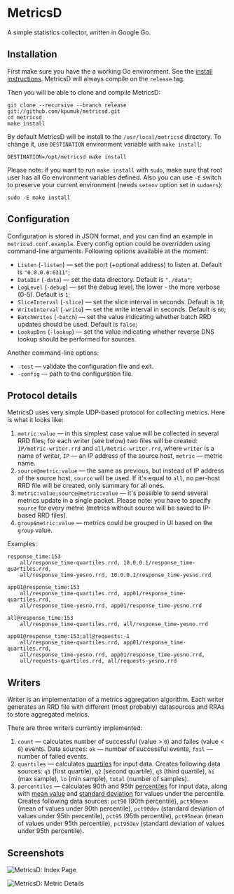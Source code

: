 # MetricsD

A simple statistics collector, written in Google Go.

## Installation

First make sure you have the a working Go environment. See the [install instructions](http://golang.org/doc/install.html). MetricsD will always compile on the `release` tag.

Then you will be able to clone and compile MetricsD:

    git clone --recursive --branch release git://github.com/kpumuk/metricsd.git
    cd metricsd
    make install

By default MetricsD will be install to the `/usr/local/metricsd` directory. To change it, use `DESTINATION` environment variable with `make install`:

    DESTINATION=/opt/metricsd make install

Please note: if you want to run `make install` with `sudo`, make sure that root user has all Go environment variables defined. Also you can use `-E` switch to preserve your current environment (needs `setenv` option set in `sudoers`):

    sudo -E make install

## Configuration

Configuration is stored in JSON format, and you can find an example in `metricsd.conf.example`. Every config option could be overridden using command-line arguments. Following options available at the moment:

* `Listen` (`-listen`) — set the port (+optional address) to listen at. Default is `"0.0.0.0:6311"`;
* `DataDir` (`-data`) — set the data directory. Default is `"./data"`;
* `LogLevel` (`-debug`) — set the debug level, the lower - the more verbose (0-5). Default is `1`;
* `SliceInterval` (`-slice`) — set the slice interval in seconds. Default is `10`;
* `WriteInterval` (`-write`) — set the write interval in seconds. Default is `60`;
* `BatchWrites` (`-batch`) — set the value indicating whether batch RRD updates should be used. Default is `false`;
* `LookupDns` (`-lookup`) — set the value indicating whether reverse DNS lookup should be performed for sources.

Another command-line options:

* `-test` — validate the configuration file and exit.
* `-config` — path to the configuration file.

## Protocol details

MetricsD uses very simple UDP-based protocol for collecting metrics. Here is what it looks like:

1. `metric:value` — in this simplest case value will be collected in several RRD files; for each writer (see below) two files will be created: `IP/metric-writer.rrd` and `all/metric-writer.rrd`, where `writer` is a name of writer, `IP` — an IP address of the source host, `metric` — metric name.
2. `source@metric:value` — the same as previous, but instead of IP address of the source host, `source` will be used. If it's equal to `all`, no per-host RRD file will be created, only summary for all ones.
3. `metric:value;source@metric:value` — it's possible to send several metrics update in a single packet. Please note: you have to specify `source` for every metric (metrics without source will be saved to IP-based RRD files).
3. `group$metric:value` — metrics could be grouped in UI based on the `group`
value.

Examples:

    response_time:153
        all/response_time-quartiles.rrd, 10.0.0.1/response_time-quartiles.rrd,
        all/response_time-yesno.rrd, 10.0.0.1/response_time-yesno.rrd

    app01@response_time:153
        all/response_time-quartiles.rrd, app01/response_time-quartiles.rrd,
        all/response_time-yesno.rrd, app01/response_time-yesno.rrd

    all@response_time:153
        all/response_time-quartiles.rrd, all/response_time-yesno.rrd

    app01@response_time:153;all@requests:-1
        all/response_time-quartiles.rrd, app01/response_time-quartiles.rrd,
        all/response_time-yesno.rrd, app01/response_time-yesno.rrd,
        all/requests-quartiles.rrd, all/requests-yesno.rrd

## Writers

Writer is an implementation of a metrics aggregation algorithm. Each writer generates an RRD file with different (most probably) datasources and RRAs to store aggregated metrics.

There are three writers currently implemented:

1. `count` — calculates number of successful (value > `0`) and failes (value < `0`) events. Data sources: `ok` — number of successful events, `fail` — number of failed events.
2. `quartiles` — calculates [quartiles](http://en.wikipedia.org/wiki/Quartile) for input data. Creates following data sources: `q1` (first quartile), `q2` (second quartile), `q3` (third quartile), `hi` (max sample), `lo` (min sample), `total` (number of samples).
3. `percentiles` — calculates 90th and 95th [percentiles](http://en.wikipedia.org/wiki/Percentile) for input data, along with [mean value](http://en.wikipedia.org/wiki/Arithmetic_mean) and [standard deviation](http://en.wikipedia.org/wiki/Standard_deviation) for values under the percentile. Creates following data sources: `pct90` (90th percentile), `pct90mean` (mean of values under 90th percentile), `pct90dev` (standard deviation of values under 95th percentile), `pct95` (95th percentile), `pct95mean` (mean of values under 95th percentile), `pct95dev` (standard deviation of values under 95th percentile).

## Screenshots

![MetricsD: Index Page](http://kpumuk.github.com/metricsd/images/index.png)

![MetricsD: Metric Details](http://kpumuk.github.com/metricsd/images/metric.png)
